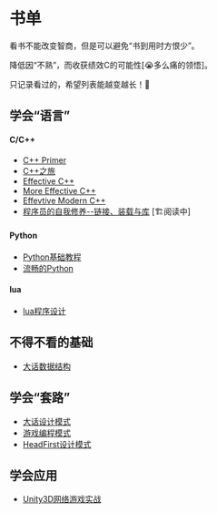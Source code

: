 # 书单
看书不能改变智商，但是可以避免“书到用时方恨少”。

降低因“不熟”，而收获绩效C的可能性[😭多么痛的领悟]。

只记录看过的，希望列表能越变越长！💪

## 学会“语言”
#### C/C++
* [C++ Primer](https://book.douban.com/subject/25708312/)
* [C++之旅](https://book.douban.com/subject/36596125/)
* [Effective C++](https://book.douban.com/subject/5387403/)
* [More Effective C++](https://book.douban.com/subject/5908727/)
* [Effevtive Modern C++](https://book.douban.com/subject/30178902/)
* [程序员的自我修养--链接、装载与库](https://book.douban.com/subject/3652388/) [🏗️阅读中]

#### Python
* [Python基础教程](https://book.douban.com/subject/4866934/)
* [流畅的Python](https://book.douban.com/subject/27028517/)

#### lua
* [lua程序设计](https://book.douban.com/subject/30262035/)

## 不得不看的基础
* [大话数据结构](https://book.douban.com/subject/6424904/)


## 学会“套路”
* [大话设计模式](https://book.douban.com/subject/2334288/)
* [游戏编程模式](https://book.douban.com/subject/26880704/)
* [HeadFirst设计模式](https://book.douban.com/subject/2243615/)

## 学会应用
* [Unity3D网络游戏实战](https://book.douban.com/subject/26914638/)

